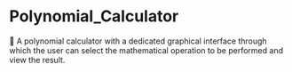 # Polynomial_Calculator
🧮 A polynomial calculator with a dedicated graphical interface through which the user can select the mathematical operation to be performed and view the result.
